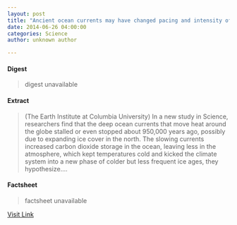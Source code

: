 ```yaml
---
layout: post
title: "Ancient ocean currents may have changed pacing and intensity of ice ages"
date: 2014-06-26 04:00:00
categories: Science
author: unknown author

---
```



#### Digest
>digest unavailable

#### Extract
>(The Earth Institute at Columbia University) In a new study in Science, researchers find that the deep ocean currents that move heat around the globe stalled or even stopped about 950,000 years ago, possibly due to expanding ice cover in the north. The slowing currents increased carbon dioxide storage in the ocean, leaving less in the atmosphere, which kept temperatures cold and kicked the climate system into a new phase of colder but less frequent ice ages, they hypothesize....

#### Factsheet
>factsheet unavailable

[Visit Link](http://www.eurekalert.org/pub_releases/2014-06/teia-aoc062314.php)


